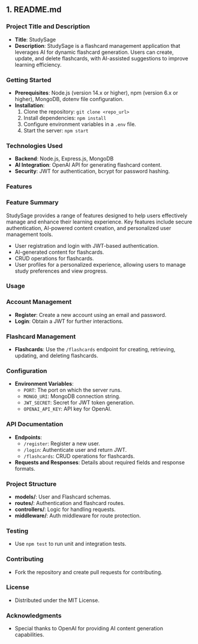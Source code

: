 ## 1. README.md

### Project Title and Description

- **Title**: StudySage
- **Description**: StudySage is a flashcard management application that leverages AI for dynamic flashcard generation. Users can create, update, and delete flashcards, with AI-assisted suggestions to improve learning efficiency.

### Getting Started

- **Prerequisites**: Node.js (version 14.x or higher), npm (version 6.x or higher), MongoDB, dotenv file configuration.
- **Installation**:
    1. Clone the repository: `git clone <repo_url>`
    2. Install dependencies: `npm install`
    3. Configure environment variables in a `.env` file.
    4. Start the server: `npm start`

### Technologies Used

- **Backend**: Node.js, Express.js, MongoDB
- **AI Integration**: OpenAI API for generating flashcard content.
- **Security**: JWT for authentication, bcrypt for password hashing.

### Features

### Feature Summary

StudySage provides a range of features designed to help users effectively manage and enhance their learning experience. Key features include secure authentication, AI-powered content creation, and personalized user management tools.

- User registration and login with JWT-based authentication.
- AI-generated content for flashcards.
- CRUD operations for flashcards.
- User profiles for a personalized experience, allowing users to manage study preferences and view progress.

### Usage

### Account Management

- **Register**: Create a new account using an email and password.
- **Login**: Obtain a JWT for further interactions.

### Flashcard Management

- **Flashcards**: Use the `/flashcards` endpoint for creating, retrieving, updating, and deleting flashcards.

### Configuration

- **Environment Variables**:
    - `PORT`: The port on which the server runs.
    - `MONGO_URI`: MongoDB connection string.
    - `JWT_SECRET`: Secret for JWT token generation.
    - `OPENAI_API_KEY`: API key for OpenAI.

### API Documentation

- **Endpoints**:
    - `/register`: Register a new user.
    - `/login`: Authenticate user and return JWT.
    - `/flashcards`: CRUD operations for flashcards.
- **Requests and Responses**: Details about required fields and response formats.

### Project Structure

- **models/**: User and Flashcard schemas.
- **routes/**: Authentication and flashcard routes.
- **controllers/**: Logic for handling requests.
- **middleware/**: Auth middleware for route protection.

### Testing

- Use `npm test` to run unit and integration tests.

### Contributing

- Fork the repository and create pull requests for contributing.

### License

- Distributed under the MIT License.

### Acknowledgments

- Special thanks to OpenAI for providing AI content generation capabilities.

